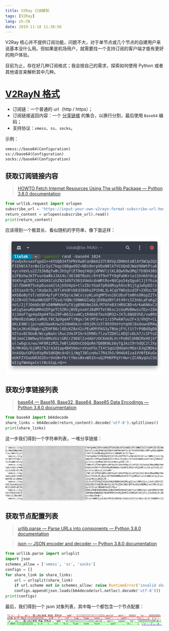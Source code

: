 ```yaml
---
title: V2Ray 订阅解析
tags: [V2Ray]
lang: zh-CN
date: 2019-11-18 11:38:56
---
```


V2Ray 核心并不提供订阅功能，问题不大，对于单节点或几个节点的自建用户来说基本没什么用。但如果是机场用户，就需要找一个支持订阅的客户端才能有更好的用户体验。

目前为止，存在好几种订阅格式；我会按自己的需求，探索如何使用 Python 或者其他语言来解析其中几种。

<!-- more -->

# [V2RayN 格式][v2rayn-format]

- 订阅链：一个普通的 url（http / https）；
- 订阅链接返回内容：一个 [分享链接][v2rayn-share-link] 的集合，以换行分割，最后使用 `Base64` 编码；
- 支持协议：`vmess`、`ss`、`socks`。

[v2rayn-format]: https://github.com/2dust/v2rayN/wiki/订阅功能说明 "订阅功能说明 · 2dust/v2rayN Wiki"
[v2rayn-share-link]: https://github.com/2dust/v2rayN/wiki/分享链接格式说明(ver-2) "分享链接格式说明(ver 2) · 2dust/v2rayN Wiki"

示例：

```
vmess://base64(Configuration)
ss://base64(Configuration)
socks://base64(Configuration)
```

## 获取订阅链接内容

> [HOWTO Fetch Internet Resources Using The urllib Package — Python 3.8.0 documentation](https://docs.python.org/3/howto/urllib2.html#fetching-urls "HOWTO Fetch Internet Resources Using The urllib Package — Python 3.8.0 documentation")

```py
from urllib.request import urlopen
subscribe_url = 'https://input-your-own-v2rayn-format-subscribe-url-here'
return_content = urlopen(subscribe_url).read()
print(return_content)
```

应该得到一个极其长、看似随机的字符串，像下面这样：

![Base64 示例](./Base64-Example.png)

## 获取分享链接列表

> [base64 — Base16, Base32, Base64, Base85 Data Encodings — Python 3.8.0 documentation](https://docs.python.org/3/library/base64.html?highlight=base64#base64.b64decode "base64 — Base16, Base32, Base64, Base85 Data Encodings — Python 3.8.0 documentation")

```py
from base64 import b64decode
share_links = b64decode(return_content).decode('utf-8').splitlines()
print(share_links)
```

这一步我们得到一个字符串列表，一堆分享链接：

![分享链接](./Share-Links.png)

## 获取节点配置列表

> [urllib.parse — Parse URLs into components — Python 3.8.0 documentation](https://docs.python.org/3/library/urllib.parse.html#urllib.parse.urlsplit "urllib.parse — Parse URLs into components — Python 3.8.0 documentation")

> [json — JSON encoder and decoder — Python 3.8.0 documentation](https://docs.python.org/3/library/json.html#json.loads "json — JSON encoder and decoder — Python 3.8.0 documentation")

```py
from urllib.parse import urlsplit
import json
schemes_allow = ['vmess', 'ss', 'socks']
configs = []
for share_link in share_links:
    url = urlsplit(share_link)
    if url.scheme not in schemes_allow: raise RuntimeError('invalid share link')
    configs.append(json.loads(b64decode(url.netloc).decode('utf-8')))
print(configs)
```

最后，我们得到一个 json 对象列表，其中每一个都包含一个节点配置：

![节点配置列表](./Configurations.png)
